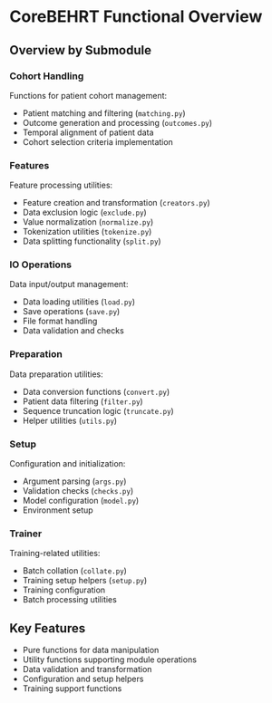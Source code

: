 # CoreBEHRT Functional Overview

## Overview by Submodule

### Cohort Handling

Functions for patient cohort management:

- Patient matching and filtering (`matching.py`)
- Outcome generation and processing (`outcomes.py`)
- Temporal alignment of patient data
- Cohort selection criteria implementation

### Features

Feature processing utilities:

- Feature creation and transformation (`creators.py`)
- Data exclusion logic (`exclude.py`)
- Value normalization (`normalize.py`)
- Tokenization utilities (`tokenize.py`)
- Data splitting functionality (`split.py`)

### IO Operations

Data input/output management:

- Data loading utilities (`load.py`)
- Save operations (`save.py`)
- File format handling
- Data validation and checks

### Preparation

Data preparation utilities:

- Data conversion functions (`convert.py`)
- Patient data filtering (`filter.py`)
- Sequence truncation logic (`truncate.py`)
- Helper utilities (`utils.py`)

### Setup

Configuration and initialization:

- Argument parsing (`args.py`)
- Validation checks (`checks.py`)
- Model configuration (`model.py`)
- Environment setup

### Trainer

Training-related utilities:

- Batch collation (`collate.py`)
- Training setup helpers (`setup.py`)
- Training configuration
- Batch processing utilities

## Key Features

- Pure functions for data manipulation
- Utility functions supporting module operations
- Data validation and transformation
- Configuration and setup helpers
- Training support functions
